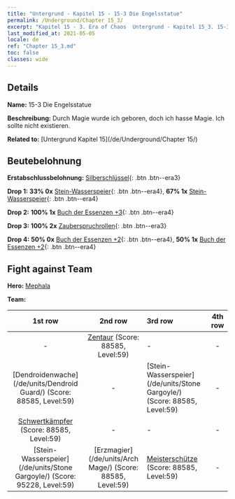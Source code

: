 ```yaml
---
title: "Untergrund - Kapitel 15 - 15-3 Die Engelsstatue"
permalink: /Underground/Chapter 15_3/
excerpt: "Kapitel 15 - 3. Era of Chaos  Untergrund - Kapitel 15_3. 15-3 Die Engelsstatue"
last_modified_at: 2021-05-05
locale: de
ref: "Chapter 15_3.md"
toc: false
classes: wide
---
```


## Details

 **Name:** 15-3 Die Engelsstatue

 **Beschreibung:** Durch Magie wurde ich geboren, doch ich hasse Magie. Ich sollte nicht existieren.

 **Related to:** [Untergrund Kapitel 15](/de/Underground/Chapter 15/)

## Beutebelohnung

 **Erstabschlussbelohnung:** [Silberschlüssel](/ItemsDE/con_693/){: .btn .btn--era3}

 **Drop 1:** **33% 0x** [Stein-Wasserspeier](/ItemsDE/unt_236/){: .btn .btn--era4}, **67% 1x** [Stein-Wasserspeier](/ItemsDE/unt_236/){: .btn .btn--era4}

 **Drop 2:** **100% 1x** [Buch der Essenzen +3](/ItemsDE/mat_60/){: .btn .btn--era4}

 **Drop 3:** **100% 2x** [Zauberspruchrollen](/ItemsDE/con_694/){: .btn .btn--era3}

 **Drop 4:** **50% 0x** [Buch der Essenzen +2](/ItemsDE/mat_53/){: .btn .btn--era4}, **50% 1x** [Buch der Essenzen +2](/ItemsDE/mat_53/){: .btn .btn--era4}


## Fight against Team
 **Hero:** [Mephala](/de/heroes/Mephala/)

 **Team:**


  | 1st row | 2nd row | 3rd row | 4th row |
  |:----:|:----:|:----|:----:|
  | - | [Zentaur](/de/units/Centaur/) (Score: 88585, Level:59)  | - | - |
  | [Dendroidenwache](/de/units/Dendroid Guard/) (Score: 88585, Level:59)  | - | [Stein-Wasserspeier](/de/units/Stone Gargoyle/) (Score: 88585, Level:59)  | - |
  | [Schwertkämpfer](/de/units/Swordsman/) (Score: 88585, Level:59)  | - | - | - |
  | [Stein-Wasserspeier](/de/units/Stone Gargoyle/) (Score: 95228, Level:59)  | [Erzmagier](/de/units/Arch Mage/) (Score: 88585, Level:59)  | [Meisterschütze](/de/units/Sharpshooter/) (Score: 88585, Level:59)  | - |


